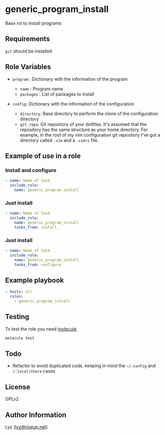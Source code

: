# generic_program_install

Base rol to install programs

## Requirements

`git` should be installed

## Role Variables
* `program`    : Dictionary with the information of the program
  * `name`     : Program name
  * `packages` : List of packages to install

* `config`: Dictionary with the information of the configuration
  * `directory`: Base directory to perform the clone of the configuration
    directory
  * `git_repo`: Git repository of your dotfiles. It's assumed that the
    repository has the same structure as your home directory. For example, in
    the root of my vim configuration git repository I've got a directory called
    `.vim` and a `.vimrc` file.


## Example of use in a role

### Install and configure
```yaml
- name: Name of task
  include_role:
    name: generic_program_install
```

### Just install
```yaml
- name: Name of task
  include_role:
    name: generic_program_install
    tasks_from: install
```

### Just install

```yaml
- name: Name of task
  include_role:
    name: generic_program_install
    tasks_from: configure
```

## Example playbook

```yaml
- hosts: all
  roles:
    - generic_program_install
```

## Testing

To test the role you need [molecule](http://molecule.readthedocs.io/en/latest/).

```bash
molecule test
```

## Todo

* Refactor to avoid duplicated code, keeping in mind the `~/.config` and
  `/.local/share` cases

## License

GPLv2

## Author Information
Lyz (lyz@riseup.net)
